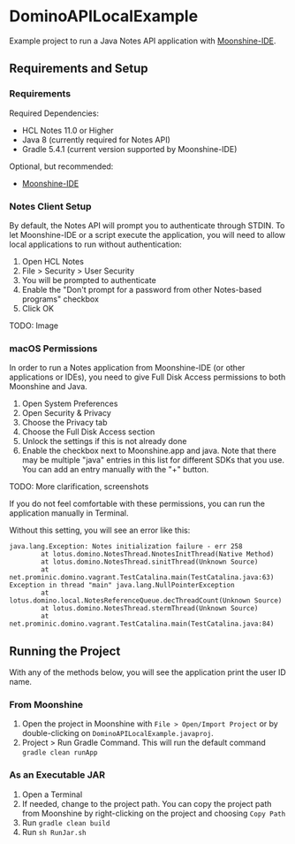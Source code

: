 # DominoAPILocalExample

Example project to run a Java Notes API application with [Moonshine-IDE](https://github.com/Moonshine-IDE/Moonshine-IDE).


## Requirements and Setup

### Requirements 

Required Dependencies:
- HCL Notes 11.0 or Higher
- Java 8 (currently required for Notes API)
- Gradle 5.4.1 (current version supported by Moonshine-IDE)

Optional, but recommended:
- [Moonshine-IDE](https://moonshine-ide.com/)

### Notes Client Setup

By default, the Notes API will prompt you to authenticate through STDIN.  To let Moonshine-IDE or a script execute the application, you will need to allow local applications to run without authentication:
1. Open HCL Notes
2. File > Security > User Security
3. You will be prompted to authenticate
4. Enable the "Don't prompt for a password from other Notes-based programs" checkbox
5. Click OK

TODO:  Image

### macOS Permissions

In order to run a Notes application from Moonshine-IDE (or other applications or IDEs), you need to give Full Disk Access permissions to both Moonshine and Java.  
1. Open System Preferences
2. Open Security & Privacy
3. Choose the Privacy tab
4. Choose the Full Disk Access section
5. Unlock the settings if this is not already done
6. Enable the checkbox next to Moonshine.app and java.  Note that there may be multiple "java" entries in this list for different SDKs that you use.  You can add an entry manually with the "+" button.

TODO:  More clarification, screenshots

If you do not feel comfortable with these permissions, you can run the application manually in Terminal.

Without this setting, you will see an error like this:

    java.lang.Exception: Notes initialization failure - err 258
            at lotus.domino.NotesThread.NnotesInitThread(Native Method)
            at lotus.domino.NotesThread.sinitThread(Unknown Source)
            at net.prominic.domino.vagrant.TestCatalina.main(TestCatalina.java:63)
    Exception in thread "main" java.lang.NullPointerException
            at lotus.domino.local.NotesReferenceQueue.decThreadCount(Unknown Source)
            at lotus.domino.NotesThread.stermThread(Unknown Source)
            at net.prominic.domino.vagrant.TestCatalina.main(TestCatalina.java:84)

## Running the Project

With any of the methods below, you will see the application print the user ID name.

### From Moonshine

1. Open the project in Moonshine with `File > Open/Import Project` or by double-clicking on `DominoAPILocalExample.javaproj`.
2. Project > Run Gradle Command.  This will run the default command `gradle clean runApp`

### As an Executable JAR

1. Open a Terminal
2. If needed, change to the project path.  You can copy the project path from Moonshine by right-clicking on the project and choosing `Copy Path`
3. Run `gradle clean build`
4. Run `sh RunJar.sh`



